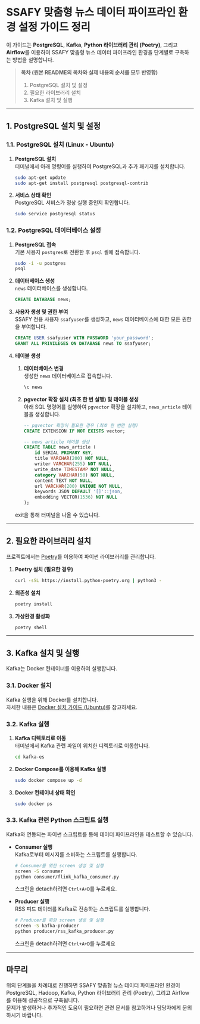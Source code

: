 # SSAFY 맞춤형 뉴스 데이터 파이프라인 환경 설정 가이드 정리

이 가이드는 **PostgreSQL**, **Kafka**, **Python 라이브러리 관리 (Poetry)**, 그리고 **Airflow**를 이용하여 SSAFY 맞춤형 뉴스 데이터 파이프라인 환경을 단계별로 구축하는 방법을 설명합니다.

> **목차 (원본 README의 목차와 실제 내용의 순서를 모두 반영함)**
>
> 1. PostgreSQL 설치 및 설정
> 2. 필요한 라이브러리 설치
> 3. Kafka 설치 및 실행

---

## 1. PostgreSQL 설치 및 설정

### 1.1. PostgreSQL 설치 (Linux - Ubuntu)

1. **PostgreSQL 설치**  
   터미널에서 아래 명령어를 실행하여 PostgreSQL과 추가 패키지를 설치합니다.

   ```bash
   sudo apt-get update
   sudo apt-get install postgresql postgresql-contrib
   ```

2. **서비스 상태 확인**  
   PostgreSQL 서비스가 정상 실행 중인지 확인합니다.

   ```bash
   sudo service postgresql status
   ```

### 1.2. PostgreSQL 데이터베이스 설정

1. **PostgreSQL 접속**  
   기본 사용자 `postgres`로 전환한 후 `psql` 셸에 접속합니다.

   ```bash
   sudo -i -u postgres
   psql
   ```

2. **데이터베이스 생성**  
   `news` 데이터베이스를 생성합니다.

   ```sql
   CREATE DATABASE news;
   ```

3. **사용자 생성 및 권한 부여**  
   SSAFY 전용 사용자 `ssafyuser`를 생성하고, `news` 데이터베이스에 대한 모든 권한을 부여합니다.

   ```sql
   CREATE USER ssafyuser WITH PASSWORD 'your_password';
   GRANT ALL PRIVILEGES ON DATABASE news TO ssafyuser;
   ```

4. **테이블 생성**

   1. **데이터베이스 변경**  
      생성한 `news` 데이터베이스로 접속합니다.

      ```bash
      \c news
      ```

   2. **pgvector 확장 설치 (최초 한 번 실행) 및 테이블 생성**  
      아래 SQL 명령어를 실행하여 `pgvector` 확장을 설치하고, `news_article` 테이블을 생성합니다.

      ```sql
      -- pgvector 확장이 필요한 경우 (최초 한 번만 실행)
      CREATE EXTENSION IF NOT EXISTS vector;

      -- news_article 테이블 생성
      CREATE TABLE news_article (
          id SERIAL PRIMARY KEY,
          title VARCHAR(200) NOT NULL,
          writer VARCHAR(255) NOT NULL,
          write_date TIMESTAMP NOT NULL,
          category VARCHAR(50) NOT NULL,
          content TEXT NOT NULL,
          url VARCHAR(200) UNIQUE NOT NULL,
          keywords JSON DEFAULT '[]'::json,
          embedding VECTOR(1536) NOT NULL
      );
      ```

   exit을 통해 터미널을 나올 수 있습니다.

---

## 2. 필요한 라이브러리 설치

프로젝트에서는 [Poetry](https://python-poetry.org/)를 이용하여 파이썬 라이브러리를 관리합니다.

1. **Poetry 설치 (필요한 경우)**

   ```bash
   curl -sSL https://install.python-poetry.org | python3 -
   ```

2. **의존성 설치**

   ```bash
   poetry install
   ```

3. **가상환경 활성화**

   ```bash
   poetry shell
   ```

---

## 3. Kafka 설치 및 실행

Kafka는 Docker 컨테이너를 이용하여 실행합니다.

### 3.1. Docker 설치

Kafka 실행을 위해 Docker를 설치합니다.  
자세한 내용은 [Docker 설치 가이드 (Ubuntu)](https://docs.docker.com/engine/install/ubuntu/)를 참고하세요.

### 3.2. Kafka 실행

1. **Kafka 디렉토리로 이동**  
   터미널에서 Kafka 관련 파일이 위치한 디렉토리로 이동합니다.

   ```bash
   cd kafka-es
   ```

2. **Docker Compose를 이용해 Kafka 실행**

   ```bash
   sudo docker compose up -d
   ```

3. **Docker 컨테이너 상태 확인**

   ```bash
   sudo docker ps
   ```

### 3.3. Kafka 관련 Python 스크립트 실행

Kafka와 연동되는 파이썬 스크립트를 통해 데이터 파이프라인을 테스트할 수 있습니다.

- **Consumer 실행**  
  Kafka로부터 메시지를 소비하는 스크립트를 실행합니다.

  ```bash
  # Consumer를 위한 screen 생성 및 실행
  screen -S consumer
  python consumer/flink_kafka_consumer.py
  ```

  스크린을 detach하려면 `Ctrl+A+D`를 누르세요.

- **Producer 실행**  
  RSS 피드 데이터를 Kafka로 전송하는 스크립트를 실행합니다.

  ```bash
  # Producer를 위한 screen 생성 및 실행
  screen -S kafka-producer
  python producer/rss_kafka_producer.py
  ```

  스크린을 detach하려면 `Ctrl+A+D`를 누르세요

---

## 마무리

위의 단계들을 차례대로 진행하면 SSAFY 맞춤형 뉴스 데이터 파이프라인 환경이 PostgreSQL, Hadoop, Kafka, Python 라이브러리 관리 (Poetry), 그리고 Airflow를 이용해 성공적으로 구축됩니다.  
문제가 발생하거나 추가적인 도움이 필요하면 관련 문서를 참고하거나 담당자에게 문의하시기 바랍니다.
